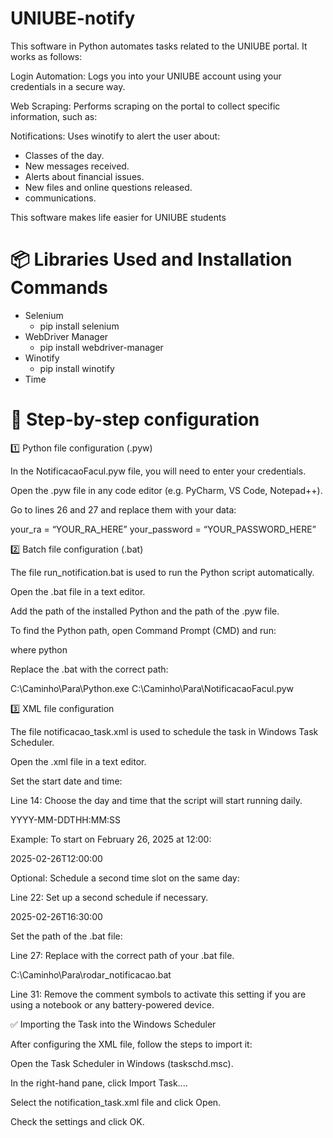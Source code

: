 # UNIUBE-notify

This software in Python automates tasks related to the UNIUBE portal. It works as follows:

Login Automation: Logs you into your UNIUBE account using your credentials in a secure way.

Web Scraping: Performs scraping on the portal to collect specific information, such as:

Notifications: Uses winotify to alert the user about:

- Classes of the day.
- New messages received.
- Alerts about financial issues.
- New files and online questions released.
- communications.

This software makes life easier for UNIUBE students

# 📦 Libraries Used and Installation Commands
- Selenium
  - pip install selenium
- WebDriver Manager
  - pip install webdriver-manager
- Winotify
  -  pip install winotify
- Time

# 📌 Step-by-step configuration

1️⃣ Python file configuration (.pyw)

In the NotificacaoFacul.pyw file, you will need to enter your credentials.

Open the .pyw file in any code editor (e.g. PyCharm, VS Code, Notepad++).

Go to lines 26 and 27 and replace them with your data:

your_ra = “YOUR_RA_HERE”
your_password = “YOUR_PASSWORD_HERE”

2️⃣ Batch file configuration (.bat)

The file run_notification.bat is used to run the Python script automatically.

Open the .bat file in a text editor.

Add the path of the installed Python and the path of the .pyw file.

To find the Python path, open Command Prompt (CMD) and run:

where python

Replace the .bat with the correct path:

C:\Caminho\Para\Python.exe C:\Caminho\Para\NotificacaoFacul.pyw

3️⃣ XML file configuration

The file notificacao_task.xml is used to schedule the task in Windows Task Scheduler.

Open the .xml file in a text editor.

Set the start date and time:

Line 14: Choose the day and time that the script will start running daily.

<StartBoundary>YYYY-MM-DDTHH:MM:SS</StartBoundary>

Example: To start on February 26, 2025 at 12:00:

<StartBoundary>2025-02-26T12:00:00</StartBoundary>

Optional: Schedule a second time slot on the same day:

Line 22: Set up a second schedule if necessary.

<StartBoundary>2025-02-26T16:30:00</StartBoundary>

Set the path of the .bat file:

Line 27: Replace with the correct path of your .bat file.

<Command>C:\Caminho\Para\rodar_notificacao.bat</Command>

Line 31: Remove the comment symbols to activate this setting if you are using a notebook or any battery-powered device.

<!-- <DontStopIfGoingOnBatteries>true</DontStopIfGoingOnBatteries> -->

✅ Importing the Task into the Windows Scheduler

After configuring the XML file, follow the steps to import it:

Open the Task Scheduler in Windows (taskschd.msc).

In the right-hand pane, click Import Task....

Select the notification_task.xml file and click Open.

Check the settings and click OK.
